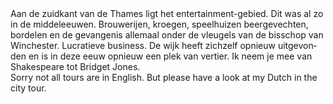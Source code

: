 <div lang="nl">
Aan de zuidkant van de Thames ligt het entertainment-gebied. Dit was al zo in 
de middeleeuwen. Brouwerijen, kroegen, speelhuizen beergevechten, bordelen en 
de gevangenis allemaal onder de vleugels van de bisschop van Winchester. 
Lucratieve business. De wijk heeft zichzelf opnieuw uitgevonden en is in deze 
eeuw opnieuw een plek van vertier. Ik neem je mee van Shakespeare tot Bridget Jones.
</div>

<div lang="en">
Sorry not all tours are in English. But please have a look at my Dutch in the city tour.

</div>